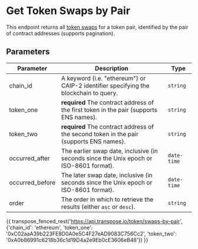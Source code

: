 # Get Token Swaps by Pair

This endpoint returns all [token swaps](../models/token_swap_model.md) for a token pair, identified by the pair of contract addresses (supports pagination).

## Parameters
| Parameter     | Description                                                                          | Type     | 
|---------------|--------------------------------------------------------------------------------------|----------|
| chain_id      | A keyword (i.e. "ethereum") or CAIP-2 identifier specifying the blockchain to query. | `string` | 
| token_one | **required** The contract address of the first token in the pair (supports ENS names).   | `string` | 
| token_two | **required** The contract address of the second token in the pair (supports ENS names).    | `string` | 
| occurred_after | The earlier swap date, inclusive (in seconds since the Unix epoch or ISO-8601 format).    | `date-time` | 
| occurred_before | The later swap date, inclusive (in seconds since the Unix epoch or ISO-8601 format).    | `date-time` | 
| order | The order in which to retrieve the results (either `asc` or `desc`).    | `string` | 

{{ transpose_fenced_rest('https://api.transpose.io/token/swaps-by-pair', {'chain_id': 'ethereum', 'token_one': '0xC02aaA39b223FE8D0A0e5C4F27eAD9083C756Cc2', 'token_two': '0xA0b86991c6218b36c1d19D4a2e9Eb0cE3606eB48'}) }}
